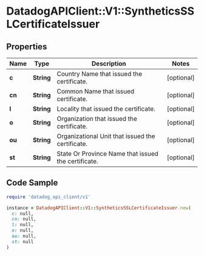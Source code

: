 # DatadogAPIClient::V1::SyntheticsSSLCertificateIssuer

## Properties

| Name | Type | Description | Notes |
| ---- | ---- | ----------- | ----- |
| **c** | **String** | Country Name that issued the certificate. | [optional] |
| **cn** | **String** | Common Name that issued certificate. | [optional] |
| **l** | **String** | Locality that issued the certificate. | [optional] |
| **o** | **String** | Organization that issued the certificate. | [optional] |
| **ou** | **String** | Organizational Unit that issued the certificate. | [optional] |
| **st** | **String** | State Or Province Name that issued the certificate. | [optional] |

## Code Sample

```ruby
require 'datadog_api_client/v1'

instance = DatadogAPIClient::V1::SyntheticsSSLCertificateIssuer.new(
  c: null,
  cn: null,
  l: null,
  o: null,
  ou: null,
  st: null
)
```

